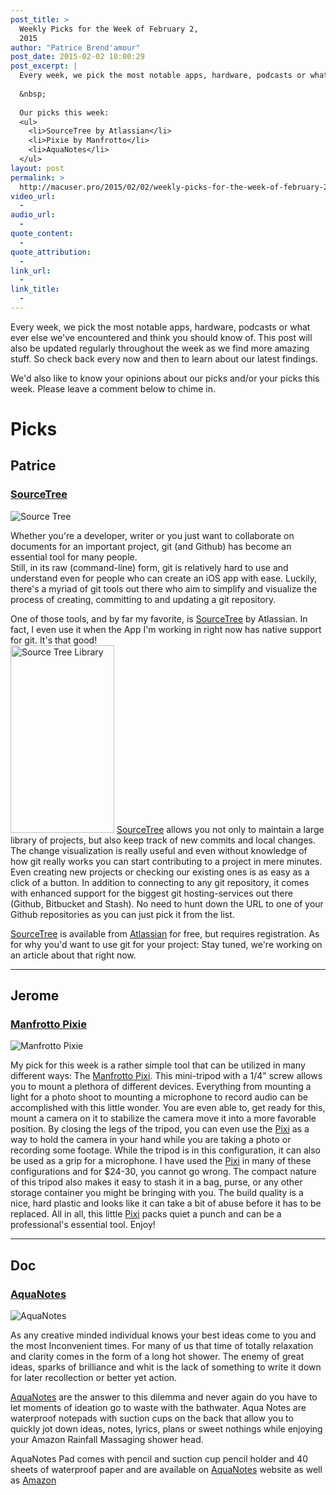 ```yaml
---
post_title: >
  Weekly Picks for the Week of February 2,
  2015
author: "Patrice Brend'amour"
post_date: 2015-02-02 10:00:29
post_excerpt: |
  Every week, we pick the most notable apps, hardware, podcasts or what ever else we've encountered and think you should know of. This post will also be updated regularly throughout the week as we find more amazing stuff. So check back every now and then to learn about our latest findings.
  
  &nbsp;
  
  Our picks this week:
  <ul>
  	<li>SourceTree by Atlassian</li>
  	<li>Pixie by Manfrotto</li>
  	<li>AquaNotes</li>
  </ul>
layout: post
permalink: >
  http://macuser.pro/2015/02/02/weekly-picks-for-the-week-of-february-2-2015/
video_url:
  - 
audio_url:
  - 
quote_content:
  - 
quote_attribution:
  - 
link_url:
  - 
link_title:
  - 
---
```

Every week, we pick the most notable apps, hardware, podcasts or what ever else we've encountered and think you should know of. This post will also be updated regularly throughout the week as we find more amazing stuff. So check back every now and then to learn about our latest findings.

We'd also like to know your opinions about our picks and/or your picks this week. Please leave a comment below to chime in.

# Picks

## Patrice

### [SourceTree][st]

![Source Tree][stCommit]

Whether you're a developer, writer or you just want to collaborate on documents for an important project, git (and Github) has become an essential tool for many people.  
Still, in its raw (command-line) form, git is relatively hard to use and understand even for people who can create an iOS app with ease. Luckily, there's a myriad of git tools out there who aim to simplify and visualize the process of creating, committing to and updating a git repository.

One of those tools, and by far my favorite, is [SourceTree][st] by Atlassian. In fact, I even use it when the App I'm working in right now has native support for git. It's that good!  
[<img src="http://macuser.pro/wp-content/uploads/2015/02/source_tree_library-166x300.png" alt="Source Tree Library" width="166" height="300" class="alignleft size-medium wp-image-290" />][stLibrary]
[SourceTree][st] allows you not only to maintain a large library of projects, but also keep track of new commits and local changes. The change visualization is really useful and even without knowledge of how git really works you can start contributing to a project in mere minutes. Even creating new projects or checking our existing ones is as easy as a click of a button. In addition to connecting to any git repository, it comes with enhanced support for the biggest git hosting-services out there (Github, Bitbucket and Stash). No need to hunt down the URL to one of your Github repositories as you can just pick it from the list.

[SourceTree][st] is available from [Atlassian][st] for free, but requires registration.
As for why you'd want to use git for your project: Stay tuned, we're working on an article about that right now.


***

## Jerome
### [Manfrotto Pixie][pixie]

![Manfrotto Pixie][pixieIMG]

My pick for this week is a rather simple tool that can be utilized in many different ways: The [Manfrotto Pixi][pixie]. This mini-tripod with a 1/4" screw allows you to mount a plethora of different devices. Everything from mounting a light for a photo shoot to mounting a microphone to record audio can be accomplished with this little wonder. You are even able to, get ready for this, mount a camera on it to stabilize the camera move it into a more favorable position. By closing the legs of the tripod, you can even use the [Pixi][pixie] as a way to hold the camera in your hand while you are taking a photo or recording some footage. While the tripod is in this configuration, it can also be used as a grip for a microphone. I have used the [Pixi][pixie] in many of these configurations and for $24-30, you cannot go wrong. The compact nature of this tripod also makes it easy to stash it in a bag, purse, or any other storage container you might be bringing with you. The build quality is a nice, hard plastic and looks like it can take a bit of abuse before it has to be replaced. All in all, this little [Pixi][pixie] packs quiet a punch and can be a professional's essential tool. Enjoy!


[st]: http://www.sourcetreeapp.com "Source Tree"
[stCommit]: http://macuser.pro/wp-content/uploads/2015/02/source_tree_commit.png "Source Tree Commit View"
[stLibrary]:  http://macuser.pro/wp-content/uploads/2015/02/source_tree_library.png "Source Tree Library View"
[pixie]: http://amzn.to/1LCu38P "Amazon link for the manfrotto pixi tripod"
[pixieIMG]: http://macuser.pro/wp-content/uploads/2015/02/pixie.jpeg

***

## Doc

### [AquaNotes][an]

![AquaNotes][anIMG]

As any creative minded individual knows your best ideas come to you and the most Inconvenient times. For many of us that time of totally relaxation and clarity comes in the form of a long hot shower. The enemy of great ideas, sparks of brilliance and whit is the lack of something to write it down for later recollection or better yet action.

[AquaNotes][an] are the answer to this dilemma and never again do you have to let moments of ideation go to waste with the bathwater. Aqua Notes are waterproof notepads with suction cups on the back that allow you to quickly jot down ideas, notes, lyrics, plans or sweet nothings while enjoying your Amazon Rainfall Massaging shower head.  

AquaNotes Pad comes with pencil and suction cup pencil holder and
40 sheets of waterproof paper and are available on [AquaNotes][an] website as well as [Amazon][anamz]

[an]: http://www.myaquanotes.com/Home/tabid/36/Default.aspx "AquaNotes Waterproof Notepads"
[anamz]: http://dcrk.me/1zn9q6K "AquaNotes on Amazon"
[anIMG]: http://macuser.pro/wp-content/uploads/2015/02/aqua-notes-home.jpg "AquaNotes product photo"